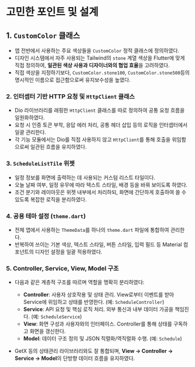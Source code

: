 # 고민한 포인트 및 설계

## 1. `CustomColor` 클래스

- 앱 전반에서 사용하는 주요 색상들을 `CustomColor` 정적 클래스에 정의하였다.
- 디자인 시스템에서 자주 사용되는 Tailwind의 `stone` 계열 색상을 Flutter에 맞게 직접 정의하여, **일관된 색상 사용과 디자이너와의 협업 효율**을
  고려하였다.
- 직접 색상을 지정하기보다, `CustomColor.stone100`, `CustomColor.stone500`등의 명시적인 이름으로
  접근함으로써 유지보수성을 높였다.

### 2. 인터셉터 기반 HTTP 요청 및 `HttpClient` 클래스

- Dio 라이브러리를 래핑한 `HttpClient` 클래스를 따로 정의하여 공통 요청 흐름을 일원화하였다.
- 요청 시 인증 토큰 부착, 응답 에러 처리, 공통 헤더 삽입 등의 로직을 인터셉터에서 일괄 관리한다.
- 각 기능 모듈에서는 Dio를 직접 사용하지 않고 `HttpClient`를 통해 호출을 위임함으로써 일관된 흐름을 유지하였다.

### 3. `ScheduleListTile` 위젯

- 일정 정보를 화면에 출력하는 데 사용되는 커스텀 리스트 타일이다.
- 오늘 날짜 여부, 일정 유무에 따라 텍스트 스타일, 배경 등을 바꿔 보이도록 하였다.
- 조건 분기와 레이아웃은 위젯 내부에서 처리하되, 화면에 간단하게 호출하여 쓸 수 있도록 복잡한 로직을 분리하였다.

### 4. 공용 테마 설정 (`theme.dart`)

- 전체 앱에서 사용하는 `ThemeData`를 하나의 `theme.dart` 파일에 통합하여 관리한다.
- 반복하여 쓰이는 기본 색상, 텍스트 스타일, 버튼 스타일, 입력 필드 등 Material 컴포넌트의 디자인 설정을 일괄 적용하였다.

### 5. Controller, Service, View, Model 구조

- 다음과 같은 계층적 구조를 따르며 역할을 명확히 분리하였다:
    - **Controller**: 사용자 상호작용 및 상태 관리. View로부터 이벤트를 받아 Service에 위임하고 상태를 반영한다. (예:
      `ScheduleController`)
    - **Service**: API 요청 및 핵심 로직 처리. 외부 통신과 내부 데이터 가공을 책임진다. (예: `ScheduleService`)
    - **View**: 화면 구성과 사용자와의 인터페이스. Controller를 통해 상태를 구독하고 화면을 갱신한다.
    - **Model**: 데이터 구조 정의 및 JSON 직렬화/역직렬화 수행. (예: `Schedule`)

- GetX 등의 상태관리 라이브러리와도 잘 통합되며, **View → Controller → Service → Model**의 단방향 데이터 흐름을 유지하였다.
